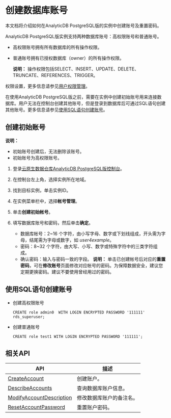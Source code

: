 # 创建数据库账号

本文档将介绍如何在AnalyticDB PostgreSQL版的实例中创建账号及重置密码。

AnalyticDB PostgreSQL版实例支持两种数据库账号：高权限账号和普通账号。

-   高权限账号拥有所有数据库的所有操作权限。
-   普通账号拥有已授权数据库（owner）的所有操作权限。

    **说明：** 操作权限包括SELECT、INSERT、UPDATE、DELETE、TRUNCATE、REFERENCES、TRIGGER。


权限设置，更多信息请参见[用户权限管理](/cn.zh-CN/开发入门/用户权限管理.md)。

在使用AnalyticDB PostgreSQL版之前，需要在实例中创建初始账号用来连接数据库。用户无法在控制台创建其他账号，但是登录到数据库后可通过SQL语句创建其他账号。更多信息请参见[使用SQL语句创建账号](#section_i3t_xe5_sfu)。

## 创建初始账号

**说明：**

-   初始账号创建后，无法删除该账号。
-   初始账号为高权限账号。

1.  登录[云原生数据仓库AnalyticDB PostgreSQL版控制台](https://gpdbnext.console.aliyun.com/gpdb/cn-hangzhou/list)。

2.  在控制台左上角，选择实例所在地域。

3.  找到目标实例，单击实例ID。

4.  在实例菜单栏中，选择**帐号管理**。

5.  单击**创建初始帐号**。

6.  填写数据库账号和密码，然后单击**确定**。

    -   数据库帐号：2~16 个字符，由小写字母、数字或下划线组成，开头需为字母，结尾需为字母或数字，如 *user4example*。
    -   密码：8~32 个字符，由大写、小写、数字或特殊字符中的三类字符组成。
    -   确认密码：输入与密码一致的字段。
    **说明：** 单击已创建帐号后对应的**重置密码**，可在**修改账号**页面修改对应帐号的密码。为保障数据安全，建议您定期更换密码。建议不要使用曾经用过的密码。


## 使用SQL语句创建账号

-   创建高权限账号

    ```
    CREATE role admin0  WITH LOGIN ENCRYPTED PASSWORD '111111' rds_superuser;
    ```

-   创建普通账号

    ```
    CREATE role test1 WITH LOGIN ENCRYPTED PASSWORD '111111';
    ```


## 相关API

|API|描述|
|---|--|
|[CreateAccount](/cn.zh-CN/API参考/账户管理/CreateAccount.md)|创建账户。|
|[DescribeAccounts](/cn.zh-CN/API参考/账户管理/DescribeAccounts.md)|查询数据库账户信息。|
|[ModifyAccountDescription](/cn.zh-CN/API参考/账户管理/ModifyAccountDescription.md)|修改数据库账户的备注名。|
|[ResetAccountPassword](/cn.zh-CN/API参考/账户管理/ResetAccountPassword.md)|重置账户密码。|

